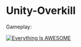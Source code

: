 # Unity-Overkill

Gameplay:

[![Everything Is AWESOME](https://img.youtube.com/vi/CR8fkqZWWbQ/0.jpg)](https://www.youtube.com/watch?v=CR8fkqZWWbQ&feature=youtu.be "Everything Is AWESOME")
